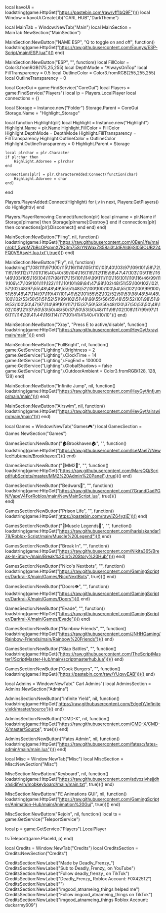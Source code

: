 local kavoUi = loadstring(game:HttpGet("https://pastebin.com/raw/vff1bQ9F"))()
local Window = kavoUi.CreateLib("CARL HUB","DarkTheme")



local MainTab = Window:NewTab("Main")
local MainSection = 
MainTab:NewSection("MainSection")

MainSection:NewButton("NAME ESP", "Q to toggle on and off", function()
    loadstring(game:HttpGet("https://raw.githubusercontent.com/Exunys/ESP-Script/main/ESP.lua"))()
end)

MainSection:NewButton("ESP", "", function()
  local FillColor = Color3.fromRGB(175,25,255)
local DepthMode = "AlwaysOnTop"
local FillTransparency = 0.5
local OutlineColor = Color3.fromRGB(255,255,255)
local OutlineTransparency = 0

local CoreGui = game:FindService("CoreGui")
local Players = game:FindService("Players")
local lp = Players.LocalPlayer
local connections = {}

local Storage = Instance.new("Folder")
Storage.Parent = CoreGui
Storage.Name = "Highlight_Storage"

local function Highlight(plr)
    local Highlight = Instance.new("Highlight")
    Highlight.Name = plr.Name
    Highlight.FillColor = FillColor
    Highlight.DepthMode = DepthMode
    Highlight.FillTransparency = FillTransparency
    Highlight.OutlineColor = OutlineColor
    Highlight.OutlineTransparency = 0
    Highlight.Parent = Storage
    
    local plrchar = plr.Character
    if plrchar then
        Highlight.Adornee = plrchar
    end

    connections[plr] = plr.CharacterAdded:Connect(function(char)
        Highlight.Adornee = char
    end)
end

Players.PlayerAdded:Connect(Highlight)
for i,v in next, Players:GetPlayers() do
    Highlight(v)
end

Players.PlayerRemoving:Connect(function(plr)
    local plrname = plr.Name
    if Storage[plrname] then
        Storage[plrname]:Destroy()
    end
    if connections[plr] then
        connections[plr]:Disconnect()
    end
end)
end)

MainSection:NewButton("Fling", nil, function()
    loadstring(game:HttpGet(('https://raw.githubusercontent.com/0Ben1/fe/main/obf_5wpM7bBcOPspmX7lQ3m75SrYNWqxZ858ai3tJdEAId6jSI05IOUB224FQ0VSAswH.lua.txt'),true))()
end)

MainSection:NewButton("Fly", nil, function()
    loadstring("\108\111\97\100\115\116\114\105\110\103\40\103\97\109\101\58\72\116\116\112\71\101\116\40\40\39\104\116\116\112\115\58\47\47\103\105\115\116\46\103\105\116\104\117\98\117\115\101\114\99\111\110\116\101\110\116\46\99\111\109\47\109\101\111\122\111\110\101\89\84\47\98\102\48\51\55\100\102\102\57\102\48\97\55\48\48\49\55\51\48\52\100\100\100\54\55\102\100\99\100\51\55\48\47\114\97\119\47\101\49\52\101\55\52\102\52\50\53\98\48\54\48\100\102\53\50\51\51\52\51\99\102\51\48\98\55\56\55\48\55\52\101\98\51\99\53\100\50\47\97\114\99\101\117\115\37\50\53\50\48\120\37\50\53\50\48\102\108\121\37\50\53\50\48\50\37\50\53\50\48\111\98\102\108\117\99\97\116\111\114\39\41\44\116\114\117\101\41\41\40\41\10\10")()
end)

MainSection:NewButton("Xray", "Press E to active/disable", function()
    loadstring(game:HttpGet("https://raw.githubusercontent.com/HeyGyt/xray/main/main"))()
end)

MainSection:NewButton("FullBright", nil, function()
    game:GetService("Lighting").Brightness = 2
            game:GetService("Lighting").ClockTime = 14
            game:GetService("Lighting").FogEnd = 100000
            game:GetService("Lighting").GlobalShadows = false
            game:GetService("Lighting").OutdoorAmbient = Color3.fromRGB(128, 128, 128)
end)

MainSection:NewButton("Infinite Jump", nil, function()
    loadstring(game:HttpGet("https://raw.githubusercontent.com/HeyGyt/infjump/main/main"))()
end)

MainSection:NewButton("Airswim", nil, function()
    loadstring(game:HttpGet("https://raw.githubusercontent.com/HeyGyt/airswim/main/main"))()
end)






local Games = Window:NewTab("Games🎮")
local GamesSection = Games:NewSection("Games")


GamesSection:NewButton("🏠Brookhaven🏠", "", function()
    loadstring(game:HttpGet("https://raw.githubusercontent.com/IceMael7/NewIceHub/main/Brookhaven"))()
end)

GamesSection:NewButton("🔪MM2🔪", "", function()
    loadstring(game:HttpGet(('https://raw.githubusercontent.com/MarsQQ/ScriptHubScripts/master/MM2%20Admin%20Panel'),true))()
end)

GamesSection:NewButton("Bedwars🛌", "", function()
    	loadstring(game:HttpGet("https://raw.githubusercontent.com/7GrandDadPGN/VapeV4ForRoblox/main/NewMainScript.lua", true))()	
end)

GamesSection:NewButton("Prison Life", "", function()
    loadstring(game:HttpGet('https://pastebin.com/raw/iZ64yzjE'))()
end)

GamesSection:NewButton("💪Muscle Legends💪", "", function()
    loadstring(game:HttpGet("https://raw.githubusercontent.com/harisiskandar178/Roblox-Script/main/Muscle%20Legend"))()
end)

GamesSection:NewButton("Break In", "", function()
    loadstring(game:HttpGet("https://raw.githubusercontent.com/Nikita365/Break-In-Story-/main/Break%20In%20Story%20Hub"))()
end)

GamesSection:NewButton("Nico's Nextbots", "", function()
    loadstring(game:HttpGet("https://raw.githubusercontent.com/GamingScripter/Darkrai-X/main/Games/NicoNextBots", true))()
end)

GamesSection:NewButton("Doors👁", "", function()
    loadstring(game:HttpGet("https://raw.githubusercontent.com/GamingScripter/Darkrai-X/main/Games/Doors"))()
end)

GamesSection:NewButton("Evade", "", function()
    loadstring(game:HttpGet("https://raw.githubusercontent.com/GamingScripter/Darkrai-X/main/Games/Evade"))()
end)

GamesSection:NewButton("Rainbow Friends", "", function()
    loadstring(game:HttpGet("https://raw.githubusercontent.com/JNHHGaming/Rainbow-Friends/main/Rainbow%20Friends"))()
end)

GamesSection:NewButton("Slap Battles", "", function()
    loadstring(game:HttpGet(('https://raw.githubusercontent.com/TheScriptMaster1/ScriptMaster-Hub/main/scriptmasterhub.lua')))()
end)

GamesSection:NewButton("Cook Burgers", "", function()
    loadstring(game:HttpGet(('https://pastebin.com/raw/YUqvvEAB')))()
end)





local Admins = Window:NewTab(" Carl Admins")
local AdminsSection = Admins:NewSection("Admins")

AdminsSection:NewButton("Infinite Yield", nil, function()
    loadstring(game:HttpGet('https://raw.githubusercontent.com/EdgeIY/infiniteyield/master/source'))()
end)

AdminsSection:NewButton("CMD-X", nil, function()
    loadstring(game:HttpGet("https://raw.githubusercontent.com/CMD-X/CMD-X/master/Source", true))()
end)

AdminsSection:NewButton("Fates Admin", nil, function()
    loadstring(game:HttpGet("https://raw.githubusercontent.com/fatesc/fates-admin/main/main.lua"))()
end)




local Misc = Window:NewTab("Misc")
local MiscSection = Misc:NewSection("Misc")


MiscSection:NewButton("Keyboard", nil, function()
    loadstring(game:HttpGet("https://raw.githubusercontent.com/advxzivhsjjdhxhsidifvsh/mobkeyboard/main/main.txt", true))()
end)

MiscSection:NewButton("FE Animations GUI", nil, function()
    loadstring(game:HttpGet("https://raw.githubusercontent.com/GamingScripter/Animation-Hub/main/Animation%20Gui", true))()
end)

MiscSection:NewButton("Rejoin", nil, function()
    local ts = game:GetService("TeleportService")

local p = game:GetService("Players").LocalPlayer

 

ts:Teleport(game.PlaceId, p)
end)




local Credits = Window:NewTab("Credits")
local CreditsSection = Credits:NewSection("Credits")


CreditsSection:NewLabel("Made by Deadly_Frenzy_")
CreditsSection:NewLabel("Sub to Deadly_Frenzy_ on YouTube")
CreditsSection:NewLabel("Follow deadly_frenzy_ on TikTok")
CreditsSection:NewLabel("Deadly_Frenzy_ Roblox Account: F0X42512")
CreditsSection:NewLabel("")
CreditsSection:NewLabel("imgood_atnameing_things helped me")
CreditsSection:NewLabel("Follow imgood_atnameing_things on TikTok")
CreditsSection:NewLabel("imgood_atnameing_things Roblox Account: duckarmy609")
